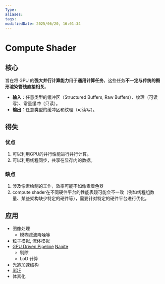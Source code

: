 ```yaml
---
Type:
aliases: 
tags: 
modifiedDate: 2025/06/20, 16:01:34
---
```


# Compute Shader

## 核心

旨在将 GPU 的**强大并行计算能力**用于**通用计算任务**，这些任务**不一定与传统的图形渲染管线直接相关**。

- **输入**：任意类型的缓冲区（Structured Buffers, Raw Buffers）、纹理（可读写）、常量缓冲（只读）。
- **输出**：任意类型的缓冲区和纹理（可读写）。

## 得失

### 优点

1. 可以利用GPU的并行性能进行并行计算。
2. 可以利用线程同步，共享在显存内的数据。

### 缺点

1. 涉及像素绘制的工作，效率可能不如像素着色器
2. compute shader在不同硬件平台的性能表现可能会不一致（例如线程组数量、某些架构缺少特定的硬件等），需要针对特定的硬件平台进行优化。

## 应用

- 图像处理
    - 模糊滤波降噪等
- 粒子模拟, 流体模拟
- [GPU Driven Pipeline](GPU%20Driven%20Pipeline.md) [Nanite](Nanite.md)
    - 剔除
    - LoD 计算
- 光追加速结构
- [SDF](SDF.md)
- 体素化
